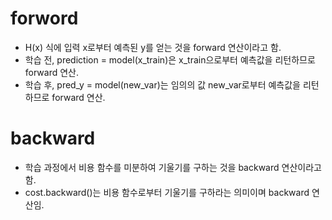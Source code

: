 # forword
- H(x) 식에 입력 x로부터 예측된 y를 얻는 것을 forward 연산이라고 함.
- 학습 전, prediction = model(x_train)은 x_train으로부터 예측값을 리턴하므로 forward 연산.
- 학습 후, pred_y = model(new_var)는 임의의 값 new_var로부터 예측값을 리턴하므로 forward 연산.
  
# backward
- 학습 과정에서 비용 함수를 미분하여 기울기를 구하는 것을 backward 연산이라고 함.
- cost.backward()는 비용 함수로부터 기울기를 구하라는 의미이며 backward 연산임.